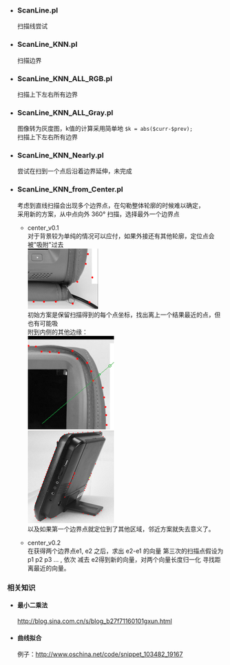 * ### ScanLine.pl  
  扫描线尝试  

* ### ScanLine_KNN.pl  
  扫描边界  

* ### ScanLine_KNN_ALL_RGB.pl  
  扫描上下左右所有边界  

* ### ScanLine_KNN_ALL_Gray.pl  
  图像转为灰度图，k值的计算采用简单地 `$k = abs($curr-$prev);`  
  扫描上下左右所有边界  

* ### ScanLine_KNN_Nearly.pl  
  尝试在扫到一个点后沿着边界延伸，未完成  

* ### ScanLine_KNN_from_Center.pl  
  考虑到直线扫描会出现多个边界点，在勾勒整体轮廓的时候难以确定，  
  采用新的方案，从中点向外 360° 扫描，选择最外一个边界点  

  * center_v0.1  
    对于背景较为单纯的情况可以应付，如果外接还有其他轮廓，定位点会被"吸附"过去  
    ![](./v01_0.png)  
    初始方案是保留扫描得到的每个点坐标，找出离上一个结果最近的点，但也有可能吸  
    附到内侧的其他边缘：  
    ![](./v01_1.png)  
    ![](./v01_2.png)  
    以及如果第一个边界点就定位到了其他区域，邻近方案就失去意义了。  

  * center_v0.2  
    在获得两个边界点e1, e2 之后，求出 e2-e1 的向量
    第三次的扫描点假设为 p1 p2 p3 ... , 依次 减去 e2得到新的向量，对两个向量长度归一化
    寻找距离最近的向量。

### 相关知识
* #### 最小二乘法  
  http://blog.sina.com.cn/s/blog_b27f71160101gxun.html

* #### 曲线拟合  
  例子：http://www.oschina.net/code/snippet_103482_19167  

  